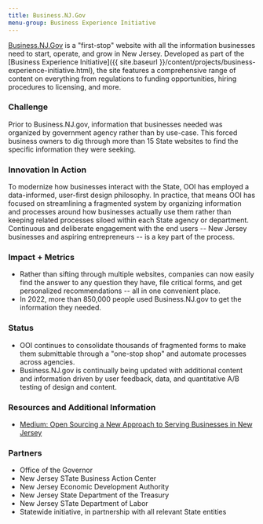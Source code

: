 ```yaml
---
title: Business.NJ.Gov
menu-group: Business Experience Initiative
---
```


[Business.NJ.Gov](https://business.nj.gov/) is a "first-stop" website with all the information businesses need to start, operate, and grow in New Jersey. Developed as part of the [Business Experience Initiative]({{ site.baseurl }}/content/projects/business-experience-initiative.html), the site features a comprehensive range of content on everything from regulations to funding opportunities, hiring procedures to licensing, and more.

### Challenge

Prior to Business.NJ.gov, information that businesses needed was organized by government agency rather than by use-case. This forced business owners to dig through more than 15 State websites to find the specific information they were seeking.

### Innovation In Action

To modernize how businesses interact with the State, OOI has employed a data-informed, user-first design philosophy. In practice, that means OOI has focused on streamlining a fragmented system by organizing information and processes around how businesses actually use them rather than keeping related processes siloed within each State agency or department. Continuous and deliberate engagement with the end users -- New Jersey businesses and aspiring entrepreneurs -- is a key part of the process.

### Impact + Metrics

-   Rather than sifting through multiple websites, companies can now easily find the answer to any question they have, file critical forms, and get personalized recommendations -- all in one convenient place.
-   In 2022, more than 850,000 people used Business.NJ.gov to get the information they needed.

### Status

-   OOI continues to consolidate thousands of fragmented forms to make them submittable through a "one-stop shop" and automate processes across agencies.
-   Business.NJ.gov is continually being updated with additional content and information driven by user feedback, data, and quantitative A/B testing of design and content.

### Resources and Additional Information

-   [Medium: Open Sourcing a New Approach to Serving Businesses in New Jersey](https://medium.com/njinnovation/open-sourcing-a-new-approach-to-serving-businesses-in-new-jersey-849f42c6c13)

### Partners

-   Office of the Governor
-   New Jersey STate Business Action Center 
-   New Jersey Economic Development Authority
-   New Jersey State Department of the Treasury
-   New Jersey STate Department of Labor
-   Statewide initiative, in partnership with all relevant State entities